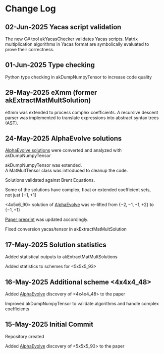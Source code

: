 # Change Log

## 02-Jun-2025 Yacas script validation

The new C# tool akYacasChecker validates Yacas scripts.
Matrix multiplication algorithms in Yacas format are
symbolically evaluated to prove  their correctness.

## 01-Jun-2025 Type checking

Python type checking in akDumpNumpyTensor to increase code quality

## 29-May-2025 eXmm (former akExtractMatMultSolution)

eXmm was extended to process complex coefficients.
A recursive descent parser was implemented to translate expressions
into abstract syntax trees (AST).

## 24-May-2025 AlphaEvolve solutions

[AlphaEvolve solutions](https://github.com/google-deepmind/alphaevolve_results) were converted and analyzed with akDumpNumpyTensor

akDumpNumpyTensor was extended. <br/>A MatMultTensor class was introduced to cleanup the code.

Solutions validated against Brent Equations.

Some of the solutions have complex, float or extended coefficient sets, <br/>not just $\lbrace -1, +1 \rbrace$

<4x5x6_90> solution of [AlphaEvolve](https://github.com/google-deepmind/alphaevolve_results) was re-lifted from $\lbrace -2, -1, +1, +2 \rbrace$ to $\lbrace -1, +1 \rbrace$

[Paper preprint](https://github.com/a1880/matrix-multiplication/blob/master/papers/Kemper%20-%202025%20-%20From%20F2%20to%20Z%20Solutions%20for%20Brent%20Equations.pdf) was updated accordingly.

Fixed conversion yacas/tensor in akExtractMatMultSolution

## 17-May-2025 Solution statistics

Added statistical outputs to akExtractMatMultSolutions

Added statistics to schemes for <5x5x5_93>

## 16-May-2025 Additional scheme <4x4x4_48>

Added [AlphaEvolve](https://github.com/google-deepmind/alphaevolve_results) discovery of <4x4x4_48> to the paper

Improved akDumpNumpyTensor to validate algorithms and handle complex coefficients

## 15-May-2025 Initial Commit

Repository created

Added [AlphaEvolve](https://github.com/google-deepmind/alphaevolve_results) discovery of <5x5x5_93> to the paper
